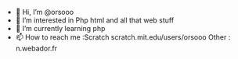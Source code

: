 - 👋 Hi, I’m @orsooo
- 👀 I’m interested in Php html and all that web stuff
- 🌱 I’m currently learning php
- 📫 How to reach me :Scratch scratch.mit.edu/users/orsooo Other : n.webador.fr

<!---
orsooo/orsooo is a ✨ special ✨ repository because its `README.md` (this file) appears on your GitHub profile.
You can click the Preview link to take a look at your changes.
--->
